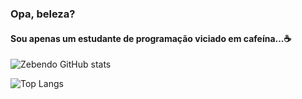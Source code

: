 <h3>Opa, beleza?</h3>
<h4>Sou apenas um estudante de programação viciado em cafeína...☕</h4>

![Zebendo GitHub stats](https://github-readme-stats.vercel.app/api?username=mateuszebemdo&show_icons=true&theme=transparent)

![Top Langs](https://github-readme-stats.vercel.app/api/top-langs/?username=mateuszebendo&langs_count=8)
